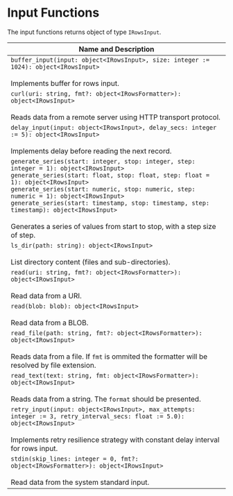 # Input Functions

The input functions returns object of type `IRowsInput`.

| Name and Description |
| --- |
| `buffer_input(input: object<IRowsInput>, size: integer := 1024): object<IRowsInput>`<br /><br /> Implements buffer for rows input. |
| `curl(uri: string, fmt?: object<IRowsFormatter>): object<IRowsInput>`<br /><br /> Reads data from a remote server using HTTP transport protocol. |
| `delay_input(input: object<IRowsInput>, delay_secs: integer := 5): object<IRowsInput>`<br /><br /> Implements delay before reading the next record. |
| `generate_series(start: integer, stop: integer, step: integer = 1): object<IRowsInput>`<br />`generate_series(start: float, stop: float, step: float = 1): object<IRowsInput>`<br />`generate_series(start: numeric, stop: numeric, step: numeric = 1): object<IRowsInput>`<br />`generate_series(start: timestamp, stop: timestamp, step: timestamp): object<IRowsInput>`<br /><br />Generates a series of values from start to stop, with a step size of step. |
| `ls_dir(path: string): object<IRowsInput>`<br /><br /> List directory content (files and sub-directories). |
| `read(uri: string, fmt?: object<IRowsFormatter>): object<IRowsInput>`<br /><br /> Read data from a URI. |
| `read(blob: blob): object<IRowsInput>`<br /><br /> Read data from a BLOB. |
| `read_file(path: string, fmt?: object<IRowsFormatter>): object<IRowsInput>`<br /><br /> Reads data from a file. If `fmt` is ommited the formatter will be resolved by file extension. |
| `read_text(text: string, fmt: object<IRowsFormatter>): object<IRowsInput>`<br /><br /> Reads data from a string. The `format` should be presented. |
| `retry_input(input: object<IRowsInput>, max_attempts: integer := 3, retry_interval_secs: float := 5.0): object<IRowsInput>`<br /><br /> Implements retry resilience strategy with constant delay interval for rows input. |
| `stdin(skip_lines: integer = 0, fmt?: object<IRowsFormatter>): object<IRowsInput>`<br /><br /> Read data from the system standard input. |
